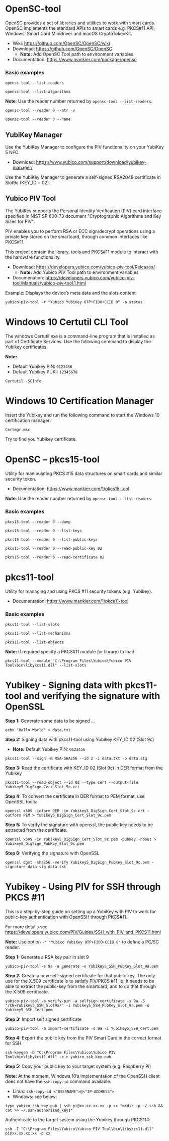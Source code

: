 # OpenSC-tool
OpenSC provides a set of libraries and utilities to work with smart cards. 
OpenSC implements the standard APIs to smart cards e.g.
PKCS#11 API, Windows’ Smart Card Minidriver and macOS CryptoTokenKit.

- Wiki: https://github.com/OpenSC/OpenSC/wiki
- Download: https://github.com/OpenSC/OpenSC
  - **Note:** Add OpenSC Tool path to environment variables
- Documentation: https://www.mankier.com/package/opensc 

### Basic examples
```
opensc-tool --list-readers
```
```
opensc-tool --list-algorithms
```
**Note**: Use the reader number returned by ```opensc-tool --list-readers```.
```
opensc-tool --reader 0 --atr -v
```
```
opensc-tool --reader 0 --name
```
## YubiKey Manager
Use the YubiKey Manager to configure the PIV functionality on your YubiKey 5 NFC.
- Download: https://www.yubico.com/support/download/yubikey-manager/

Use the YubiKey Manager to generate a self-signed RSA2048 certificate in Slot9c (KEY_ID = 02).

## Yubico PIV Tool
The YubiKey supports the Personal Identity Verification (PIV) card interface specified in NIST SP 800-73 document "Cryptographic Algorithms and Key Sizes for PIV". 

PIV enables you to perform RSA or ECC sign/decrypt operations using a private key stored on the smartcard, through common interfaces like PKCS#11.
 
This project contain the library, tools and PKCS#11 module to interact with the hardware functionality.

- Download: https://developers.yubico.com/yubico-piv-tool/Releases/
  - **Note:** Add Yubico PIV Tool path to environment variables
- Documenation: https://developers.yubico.com/yubico-piv-tool/Manuals/yubico-piv-tool.1.html 

Example: Displays the device’s meta data and the slots content
```
yubico-piv-tool -r "Yubico YubiKey OTP+FIDO+CCID 0" -a status
```
#  Windows 10 Certutil CLI Tool
The windows Certutil.exe is a command-line program that is installed as part of Certificate Services. Use the following command to display the Yubikey certificates. 

**Note:** 
- Default Yubikey PIN: `0123456`
- Default Yubikey PUK:: `12345678`

```
Certutil -SCInfo
```

# Windows 10 Certification Manager
Insert the Yubikey and run the following command to start the Windows 10 certification manager:

```
Certmgr.msc
```
Try to find you Yubikey certificate.

# OpenSC – pkcs15-tool
Utility for manipulating PKCS #15 data structures on smart cards and similar security token. 

- Documentation: https://www.mankier.com/1/pkcs15-tool

**Note**: Use the reader number returned by ```opensc-tool --list-readers```.

### Basic examples
```
pkcs15-tool --reader 0 --dump
```
```
pkcs15-tool --reader 0 --list-keys
```
```
pkcs15-tool --reader 0 --list-public-keys
```
```
pkcs15-tool --reader 0 --read-public-key 02
```
```
pkcs15-tool --reader 0 --read-certificate 02
```

# pkcs11-tool
Utility for managing and using PKCS #11 security tokens (e.g. Yubikey).

- Documentation: https://www.mankier.com/1/pkcs11-tool

### Basic examples
```
pkcs11-tool --list-slots
```
```
pkcs11-tool --list-mechanisms
```
```
pkcs11-tool --list-objects
```
**Note:** If required specify a PKCS#11 module (or library) to load:
```
pkcs11-tool --module "C:\Program Files\Yubico\Yubico PIV 
Tool\bin\libykcs11.dll" --list-slots
```

# Yubikey - Signing data with pkcs11-tool and verifying the signature with OpenSSL
**Step 1:** Generate some data to be signed ...
```
echo "Hallo World" > data.txt
```
   
**Step 2:** Signing data with pkcs11-tool using Yubikey KEY_ID 02 (Slot 9c)
- **Note:**  Default Yubikey PIN: `0123456`

```
pkcs11-tool --sign -m RSA-SHA256 --id 2 -i data.txt -o data.sig
```


**Step 3:** Read the certificate with KEY_ID 02 (Slot 9c) in DER format from the Yubikey 
```
pkcs11-tool --read-object --id 02 --type cert --output-file Yubikey5_DigSign_Cert_Slot_9c.crt
```	


**Step 4:** To convert the certificate in DER format to PEM format, use OpenSSL tools:
```
openssl x509 -inform DER -in Yubikey5_DigSign_Cert_Slot_9c.crt -outform PEM > Yubikey5_DigSign_Cert_Slot_9c.pem
```


**Step 5:** To verify the signature with openssl, the public key needs to be extracted from the certificate.
```
openssl x509 -in Yubikey5_DigSign_Cert_Slot_9c.pem -pubkey -noout > Yubikey5_DigSign_PubKey_Slot_9c.pem
```

**Step 6:** Verifying the signature with OpenSSL
```
openssl dgst -sha256 -verify Yubikey5_DigSign_PubKey_Slot_9c.pem -signature data.sig data.txt
```


# Yubikey - Using PIV for SSH through PKCS #11

This is a step-by-step guide on setting up a YubiKey with PIV to work
for public-key authentication with OpenSSH through PKCS#11.

For more details see https://developers.yubico.com/PIV/Guides/SSH_with_PIV_and_PKCS11.html

**Note:** Use option ```-r "Yubico YubiKey OTP+FIDO+CCID 0"``` to define a PC/SC reader. 


**Step 1:** Generate a RSA key pair in slot 9
```
yubico-piv-tool -s 9a -a generate -o Yubikey5_SSH_PubKey_Slot_9a.pem
```
**Step 2:** Create a new self-signed certificate for that public key.
The only use for the X.509 certificate is to satisfy PIV/PKCS #11 lib. It needs to be able to extract the public-key from the smartcard, and to do that through the X.509 certificate.
```
yubico-piv-tool -a verify-pin -a selfsign-certificate -s 9a -S "/CN=Yubikey5_SSH_Slot9a/" -i Yubikey5_SSH_PubKey_Slot_9a.pem -o Yubikey5_SSH_Cert.pem
```

**Step 3:** Import self signed certificate
```
yubico-piv-tool -a import-certificate -s 9a -i Yubikey5_SSH_Cert.pem
```

**Step 4:** Export the public key from the PIV Smart Card in the correct format for SSH.
```
ssh-keygen -D "C:\Program Files\Yubico\Yubico PIV Tool\bin\libykcs11.dll" -e > yubico_ssh_key.pub
```

**Step 5:** Copy your public key to your target system (e.g. Raspberry Pi)

**Note:** At the moment, Windows 10’s implementation of the OpenSSH client does not have the ```ssh-copy-id``` command available.
- Linux: ```ssh-copy-id <"USERNAME">@<"IP-ADDRESS">```
- Windows: see below:
```
type yubico_ssh_key.pub | ssh pi@xx.xx.xx.xx -p xx "mkdir -p ~/.ssh && cat >> ~/.ssh/authorized_keys"
```

Authenticate to the target system using the Yubikey through PKCS11#:
```
ssh -I "C:\Program Files\Yubico\Yubico PIV Tool\bin\libykcs11.dll" pi@xx.xx.xx.xx -p xx
```
